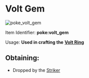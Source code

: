 # Volt Gem

![poke\_volt\_gem](https://github.com/ItsMePok/PFE/assets/136857747/e9537c49-d5aa-44df-ae74-bd1b2a57a165)

Item Identifier: **poke:volt\_gem**

Usage: **Used in crafting the** [**Volt Ring**](https://github.com/ItsMePok/PFE/wiki/Volt-Ring)

## Obtaining:

* Dropped by the [Striker](https://github.com/ItsMePok/PFE/wiki/Striker)
